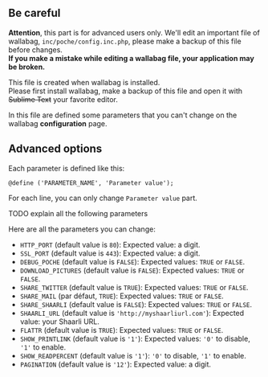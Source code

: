## Be careful
**Attention**, this part is for advanced users only. We'll edit an important file of wallabag, `inc/poche/config.inc.php`, please make a backup of this file before changes.  
**If you make a mistake while editing a wallabag file, your application may be broken.**

This file is created when wallabag is installed.  
Please first install wallabag, make a backup of this file and open it with ~~Sublime Text~~ your favorite editor.

In this file are defined some parameters that you can't change on the wallabag **configuration** page. 

## Advanced options

Each parameter is defined like this:

    @define ('PARAMETER_NAME', 'Parameter value');
    
For each line, you can only change `Parameter value` part. 

TODO explain all the following parameters

Here are all the parameters you can change: 
* `HTTP_PORT` (default value is `80`): Expected value: a digit.
* `SSL_PORT` (default value is `443`): Expected value: a digit. 
* `DEBUG_POCHE` (default value is `FALSE`): Expected values: `TRUE` or `FALSE`.
* `DOWNLOAD_PICTURES` (default value is `FALSE`): Expected values: `TRUE` or `FALSE`.
* `SHARE_TWITTER` (default value is `TRUE`): Expected values: `TRUE` or `FALSE`.
* `SHARE_MAIL` (par défaut, `TRUE`): Expected values: `TRUE` or `FALSE`.
* `SHARE_SHAARLI` (default value is `FALSE`): Expected values: `TRUE` or `FALSE`.
* `SHAARLI_URL` (default value is `'http://myshaarliurl.com'`): Expected value: your Shaarli URL. 
* `FLATTR` (default value is `TRUE`): Expected values: `TRUE` or `FALSE`.
* `SHOW_PRINTLINK` (default value is `'1'`): Expected values: `'0'` to disable, `'1'` to enable.
* `SHOW_READPERCENT` (default value is `'1'`): `'0'` to disable, `'1'` to enable.
* `PAGINATION` (default value is `'12'`): Expected value: a digit. 